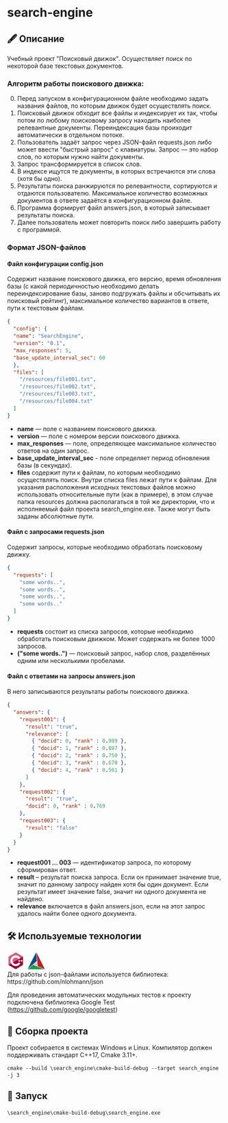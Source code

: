 ﻿# search-engine
## 🖋️ Описание
Учебный проект "Поисковый движок". Осуществляет поиск по некоторой базе текстовых документов.
### Алгоритм работы поискового движка:
0. Перед запуском в конфигурационном файле необходимо задать названия файлов, по которым движок будет осуществлять поиск.
1. Поисковый движок обходит все файлы и индексирует их так, чтобы потом по любому поисковому запросу находить наиболее релевантные документы. Переиндексация базы проиходит автоматически в отдельном потоке.
2. Пользователь задаёт запрос через JSON-файл requests.json либо может ввести "быстрый запрос" с клавиатуры. Запрос — это набор слов, по которым нужно найти документы.
3. Запрос трансформируется в список слов.
4. В индексе ищутся те документы, в которых встречаются эти слова (хотя бы одно).
5. Результаты поиска ранжируются по релевантности, сортируются и отдаются пользователю. Максимальное количество возможных документов в ответе задаётся в конфигурационном файле.
6. Программа формирует файл answers.json, в который записывает результаты поиска.
7. Далее пользователь может повторить поиск либо завершить работу с программой.
### Формат JSON-файлов
#### Файл конфигурации config.json
Cодержит название поискового движка, его версию, время обновления базы (с какой периодичностью необходимо делать переиндексирование базы, заново подгружать файлы и обсчитывать их поисковый рейтинг), максимальное количество вариантов в ответе, пути к текстовым файлам.
```json
{
  "config": {
  "name": "SearchEngine",
  "version": "0.1",
  "max_responses": 5,
  "base_update_interval_sec": 60
  },
  "files": [
    "/resources/file001.txt",
    "/resources/file002.txt",
    "/resources/file003.txt",
    "/resources/file004.txt"
  ]
}
```
- **name** — поле с названием поискового движка.
- **version** — поле с номером версии поискового движка.
- **max_responses** — поле, определяющее максимальное количество ответов на один запрос.
- **base_update_interval_sec** - поле определяет период обновления базы (в секундах).
- **files** содержит пути к файлам, по которым необходимо осуществлять поиск. Внутри списка files лежат пути к файлам.
Для указания расположения исходных текстовых файлов можно использовать относительные пути (как в примере), в этом случае папка resources должна располагаться в той же директории, что и исполняемый файл проекта search_engine.exe. Также могут быть заданы абсолютные пути.
#### Файл с запросами requests.json
Содержит запросы, которые необходимо обработать поисковому движку.
```json
{
  "requests": [
    "some words..",
    "some words..",
    "some words..",
    "some words.."
  ]
}
```
- **requests** состоит из списка запросов, которые необходимо обработать поисковым движком. Может содержать не более 1000 запросов.
- **("some words..")** — поисковый запрос, набор слов, разделённых одним или несколькими пробелами.
#### Файл с ответами на запросы answers.json
В него записываются результаты работы поискового движка.
```json
{
  "answers": {
    "request001": {
      "result": "true",
      "relevance": [
        { "docid": 0, "rank" : 0.989 },
        { "docid": 1, "rank" : 0.897 },
        { "docid": 2, "rank" : 0.750 },
        { "docid": 3, "rank" : 0.670 },
        { "docid": 4, "rank" : 0.561 }
      ]
    },
    "request002": {
      "result": "true",
      "docid": 0, "rank" : 0.769
    },
    "request003": {
      "result": "false"
    }
  }
}
```
- **request001 … 003** — идентификатор запроса, по которому сформирован ответ.
- **result** – результат поиска запроса. Если он принимает значение true, значит по данному запросу найден хотя бы один документ. Если результат имеет значение false, значит ни одного документа не найдено.
- **relevance** включается в файл answers.json, если на этот запрос удалось найти более одного документа.
## 🛠️ Используемые технологии
<div>
  <img src="https://github.com/devicons/devicon/blob/master/icons/cplusplus/cplusplus-original.svg" title="C++" alt="C++" width="40" height="40"/>&nbsp;
  <img src="https://github.com/devicons/devicon/blob/master/icons/cmake/cmake-original.svg" title="CMake" alt="CMake" width="40" height="40"/>&nbsp;
</div>
Для работы с json-файлами используется библиотека:
https://github.com/nlohmann/json

Для проведения автоматических модульных тестов к проекту подключена библиотека Google Test (https://github.com/google/googletest)

## 🔨 Сборка проекта
Проект собирается в системах Windows и Linux. Компилятор должен поддерживать стандарт C++17, Cmake 3.11+.
```
cmake --build \search_engine\cmake-build-debug --target search_engine -j 3
```

## 🚀 Запуск
```
\search_engine\cmake-build-debug\search_engine.exe
```
